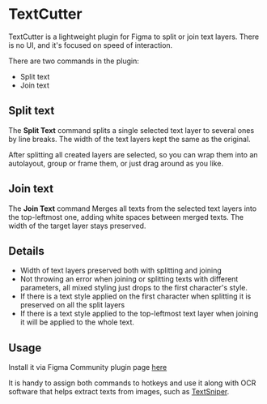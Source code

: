 # TextCutter

TextCutter is a lightweight plugin for Figma to split or join text layers. There is no UI, and it's focused on speed of interaction.

There are two commands in the plugin:

* Split text
* Join text

## Split text

The **Split Text** command splits a single selected text layer to several ones by line breaks. The width of the text layers kept the same as the original.

After splitting all created layers are selected, so you can wrap them into an autolayout, group or frame them, or just drag around as you like.

## Join text

The **Join Text** command Merges all texts from the selected text layers into the top-leftmost one, adding white spaces between merged texts. The width of the target layer stays preserved.

## Details

- Width of text layers preserved both with splitting and joining
- Not throwing an error when joining or splitting texts with different parameters, all mixed styling just drops to the first character's style.
- If there is a text style applied on the first character when splitting it is preserved on all the split layers
- If there is a text style applied to the top-leftmost text layer when joining it will be applied to the whole text.

## Usage

Install it via Figma Community plugin page [here](https://www.figma.com/community/plugin/739131137116544548/TextCutter)

It is handy to assign both commands to hotkeys and use it along with OCR software that helps extract texts from images, such as [TextSniper](https://textsniper.app/).
